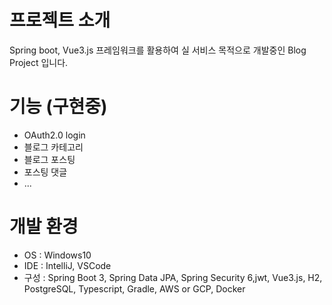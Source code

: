 # 프로젝트 소개
Spring boot, Vue3.js 프레임워크를 활용하여 실 서비스 목적으로 개발중인 Blog Project 입니다.

# 기능 (구현중)
* OAuth2.0 login
* 블로그 카테고리
* 블로그 포스팅
* 포스팅 댓글
* ...

# 개발 환경
* OS : Windows10
* IDE : IntelliJ, VSCode
* 구성 : Spring Boot 3, Spring Data JPA, Spring Security 6,jwt, Vue3.js, H2, PostgreSQL, Typescript, Gradle, AWS or GCP, Docker







